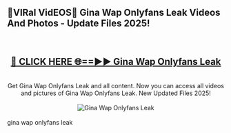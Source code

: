 <h2>🔴VIRal VidEOS🔴 Gina Wap Onlyfans Leak Videos And Photos - Update Files 2025!</h2>
<br>
<div align="center">
<h2><a href="https://virallinks.top/odZfE0" rel="nofollow">🔴 CLICK HERE 🌐==►► Gina Wap Onlyfans Leak</a></h2>
<br>
Get Gina Wap Onlyfans Leak and all content. Now you can access all videos and pictures of Gina Wap Onlyfans Leak. New Updated Files 2025!
<br>
<br>
<a href="https://virallinks.top/odZfE0" rel="nofollow" data-target="animated-image.originalLink"><img src="https://i.imgur.com/dJHk4Zq.gif)" alt="Gina Wap Onlyfans Leak" style="max-width: 100%; display: inline-block;" data-target="animated-image.originalImage"></a>
</div>
<br>
gina wap onlyfans leak